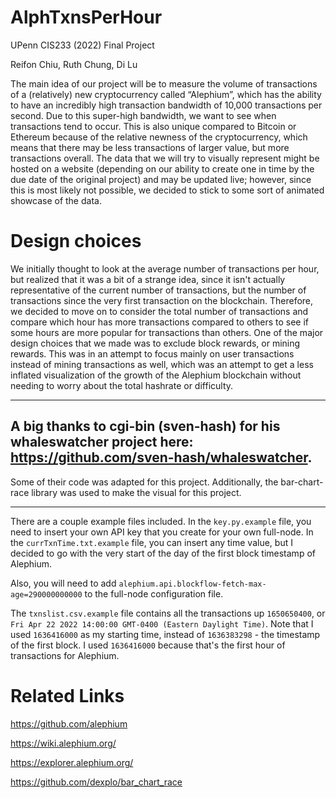# AlphTxnsPerHour
UPenn CIS233 (2022) Final Project

Reifon Chiu, Ruth Chung, Di Lu





The main idea of our project will be to measure the volume of transactions of a (relatively) new cryptocurrency called “Alephium”, which has the ability to have an incredibly high transaction bandwidth of 10,000 transactions per second. Due to this super-high bandwidth, we want to see when transactions tend to occur. This is also unique compared to Bitcoin or Ethereum because of the relative newness of the cryptocurrency, which means that there may be less transactions of larger value, but more transactions overall. The data that we will try to visually represent might be hosted on a website (depending on our ability to create one in time by the due date of the original project) and may be updated live; however, since this is most likely not possible, we decided to stick to some sort of animated showcase of the data.

# Design choices
We initially thought to look at the average number of transactions per hour, but realized that it was a bit of a strange idea, since it isn't actually representative of the current number of transactions, but the number of transactions since the very first transaction on the blockchain. Therefore, we decided to move on to consider the total number of transactions and compare which hour has more transactions compared to others to see if some hours are more popular for transactions than others. One of the major design choices that we made was to exclude block rewards, or mining rewards. This was in an attempt to focus mainly on user transactions instead of mining transactions as well, which was an attempt to get a less inflated visualization of the growth of the Alephium blockchain without needing to worry about the total hashrate or difficulty.


---
## A big thanks to cgi-bin (sven-hash) for his whaleswatcher project here: https://github.com/sven-hash/whaleswatcher.
Some of their code was adapted for this project.
Additionally, the bar-chart-race library was used to make the visual for this project.

---
There are a couple example files included. In the `key.py.example` file, you need to insert your own API key that you create for your own full-node. In the `currTxnTime.txt.example` file, you can insert any time value, but I decided to go with the very start of the day of the first block timestamp of Alephium.

Also, you will need to add `alephium.api.blockflow-fetch-max-age=290000000000` to the full-node configuration file.

The `txnslist.csv.example` file contains all the transactions up `1650650400`, or `Fri Apr 22 2022 14:00:00 GMT-0400 (Eastern Daylight Time)`. Note that I used `1636416000` as my starting time, instead of `1636383298` - the timestamp of the first block. I used `1636416000` because that's the first hour of transactions for Alephium.

# Related Links

https://github.com/alephium 

https://wiki.alephium.org/ 

https://explorer.alephium.org/ 

https://github.com/dexplo/bar_chart_race
